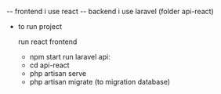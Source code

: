 -- frontend i use react
-- backend i use laravel (folder api-react)

* to run project

  run react frontend
    - npm start
  run laravel api: 
    - cd api-react
    - php artisan serve
    - php artisan migrate (to migration database)
  
